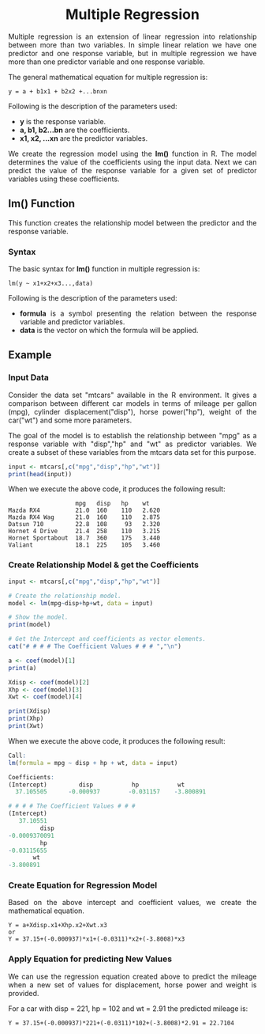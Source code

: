 <div align='justify'>

# <div align='center'>Multiple Regression</div>

Multiple regression is an extension of linear regression into relationship between more than two variables. In simple linear relation we have one predictor and one response variable, but in multiple regression we have more than one predictor variable and one response variable.

The general mathematical equation for multiple regression is:

```
y = a + b1x1 + b2x2 +...bnxn
```

Following is the description of the parameters used:

- **y** is the response variable.
- **a, b1, b2...bn** are the coefficients.
- **x1, x2, ...xn** are the predictor variables.

We create the regression model using the **lm()** function in R. The model determines the value of the coefficients using the input data. Next we can predict the value of the response variable for a given set of predictor variables using these coefficients.

## lm() Function

This function creates the relationship model between the predictor and the response variable.

### Syntax

The basic syntax for **lm()** function in multiple regression is:

```
lm(y ~ x1+x2+x3...,data)
```

Following is the description of the parameters used:

- **formula** is a symbol presenting the relation between the response variable and predictor variables.
- **data** is the vector on which the formula will be applied.

## Example

### Input Data

Consider the data set "mtcars" available in the R environment. It gives a comparison between different car models in terms of mileage per gallon (mpg), cylinder displacement("disp"), horse power("hp"), weight of the car("wt") and some more parameters.

The goal of the model is to establish the relationship between "mpg" as a response variable with "disp","hp" and "wt" as predictor variables. We create a subset of these variables from the mtcars data set for this purpose.

```r
input <- mtcars[,c("mpg","disp","hp","wt")]
print(head(input))
```

When we execute the above code, it produces the following result:

```
                   mpg   disp   hp    wt
Mazda RX4          21.0  160    110   2.620
Mazda RX4 Wag      21.0  160    110   2.875
Datsun 710         22.8  108     93   2.320
Hornet 4 Drive     21.4  258    110   3.215
Hornet Sportabout  18.7  360    175   3.440
Valiant            18.1  225    105   3.460
```

### Create Relationship Model & get the Coefficients

```r
input <- mtcars[,c("mpg","disp","hp","wt")]

# Create the relationship model.
model <- lm(mpg~disp+hp+wt, data = input)

# Show the model.
print(model)

# Get the Intercept and coefficients as vector elements.
cat("# # # # The Coefficient Values # # # ","\n")

a <- coef(model)[1]
print(a)

Xdisp <- coef(model)[2]
Xhp <- coef(model)[3]
Xwt <- coef(model)[4]

print(Xdisp)
print(Xhp)
print(Xwt)
```

When we execute the above code, it produces the following result:

```r
Call:
lm(formula = mpg ~ disp + hp + wt, data = input)

Coefficients:
(Intercept)         disp           hp           wt  
  37.105505      -0.000937        -0.031157    -3.800891  

# # # # The Coefficient Values # # # 
(Intercept) 
   37.10551 
         disp 
-0.0009370091 
         hp 
-0.03115655 
       wt 
-3.800891
```

### Create Equation for Regression Model

Based on the above intercept and coefficient values, we create the mathematical equation.

```
Y = a+Xdisp.x1+Xhp.x2+Xwt.x3
or
Y = 37.15+(-0.000937)*x1+(-0.0311)*x2+(-3.8008)*x3
```

### Apply Equation for predicting New Values

We can use the regression equation created above to predict the mileage when a new set of values for displacement, horse power and weight is provided.

For a car with disp = 221, hp = 102 and wt = 2.91 the predicted mileage is:

```
Y = 37.15+(-0.000937)*221+(-0.0311)*102+(-3.8008)*2.91 = 22.7104
```

</div>
